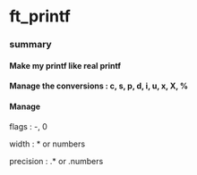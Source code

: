 # ft_printf

### summary

#### Make my printf like real printf
#### Manage the conversions : c, s, p, d, i, u, x, X, %
#### Manage 
flags : -, 0

width : * or numbers

precision : .* or .numbers
